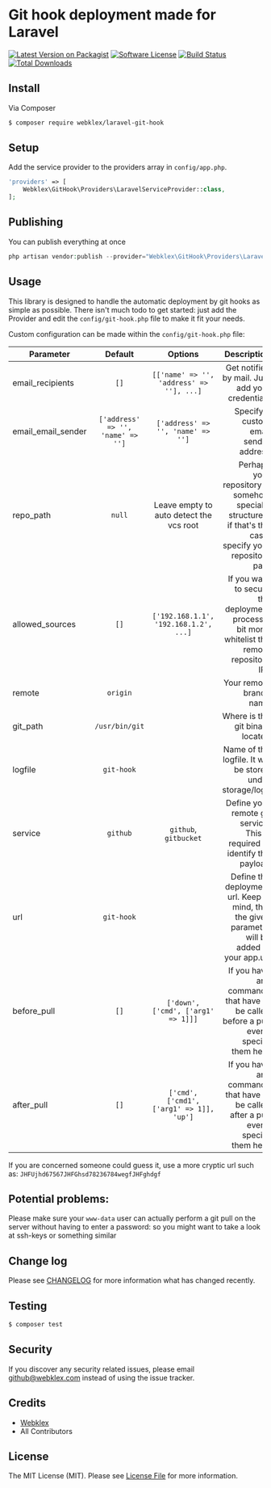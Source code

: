 # Git hook deployment made for Laravel

[![Latest Version on Packagist][ico-version]][link-packagist]
[![Software License][ico-license]](LICENSE.md)
[![Build Status][ico-travis]][link-travis]
[![Total Downloads][ico-downloads]][link-downloads]

## Install

Via Composer

``` bash
$ composer require webklex/laravel-git-hook
```

## Setup

Add the service provider to the providers array in `config/app.php`.

``` php
'providers' => [
    Webklex\GitHook\Providers\LaravelServiceProvider::class,
];
```

## Publishing

You can publish everything at once

``` php
php artisan vendor:publish --provider="Webklex\GitHook\Providers\LaravelServiceProvider"
```

## Usage

This library is designed to handle the automatic deployment by git hooks 
as simple as possible. There isn't much todo to get started: just add the
Provider and edit the `config/git-hook.php` file to make it fit your needs.


Custom configuration can be made within the `config/git-hook.php` file:

| Parameter          | Default                           | Options                                   | Description                                                                                               |
| ------------------ | :-------------------------------: | :---------------------------------------: | --------------------------------------------------------------------------------------------------------: |
| email_recipients   | `[]`                              | `[['name' => '', 'address' => ''], ...]`  | Get notified by mail. Just add your credentials                                                           |
| email_email_sender | `['address' => '', 'name' => '']` | `['address' => '', 'name' => '']`         | Specify a custom email sender address                                                                     |
| repo_path          | `null`                            | Leave empty to auto detect the vcs root   | Perhaps your repository is somehow specially structured, if that's the case, specify your repository path |
| allowed_sources    | `[]`                              | `['192.168.1.1', '192.168.1.2', ...]`     | If you want to secure the deployment process a bit more, whitelist the remote repository IPs              |
| remote             | `origin`                          |                                           | Your remote branch name                                                                                   |
| git_path           | `/usr/bin/git`                    |                                           | Where is the git binary located                                                                           |
| logfile            | `git-hook`                        |                                           | Name of the logfile. It will be stored under storage/logs                                                 |
| service            | `github`                          | `github`, `gitbucket`                     | Define your remote git service. This is required to identify the payload                                  |
| url                | `git-hook`                        |                                           | Define the deployment url. Keep in mind, that the given parameter will be added to your app.url           |
| before_pull        | `[]`                              | `['down', ['cmd', ['arg1' => 1]]]`        | If you have any commands that have to be called before a pull event, specify them here                    |
| after_pull         | `[]`                              | `['cmd', ['cmd1', ['arg1' => 1]], 'up']`  | If you have any commands that have to be called after a pull event, specify them here                     |


If you are concerned someone could guess it, use a more cryptic url such as: `JHFUjhd67567JHFGhsd78236784wegfJHFghdgf`


## Potential problems:

Please make sure your `www-data` user can actually perform a git pull on the server without 
having to enter a password:
so you might want to take a look at ssh-keys or something similar

## Change log

Please see [CHANGELOG](CHANGELOG.md) for more information what has changed recently.

## Testing

``` bash
$ composer test
```

## Security

If you discover any security related issues, please email github@webklex.com instead of using the issue tracker.

## Credits

- [Webklex][link-author]
- All Contributors

## License

The MIT License (MIT). Please see [License File](LICENSE.md) for more information.

[ico-version]: https://img.shields.io/packagist/v/Webklex/laravel-git-hook.svg?style=flat-square
[ico-license]: https://img.shields.io/badge/license-MIT-brightgreen.svg?style=flat-square
[ico-travis]: https://img.shields.io/travis/Webklex/laravel-git-hook/master.svg?style=flat-square
[ico-scrutinizer]: https://img.shields.io/scrutinizer/coverage/g/Webklex/laravel-git-hook.svg?style=flat-square
[ico-code-quality]: https://img.shields.io/scrutinizer/g/Webklex/laravel-git-hook.svg?style=flat-square
[ico-downloads]: https://img.shields.io/packagist/dt/Webklex/laravel-git-hook.svg?style=flat-square

[link-packagist]: https://packagist.org/packages/Webklex/laravel-git-hook
[link-travis]: https://travis-ci.org/Webklex/laravel-git-hook
[link-scrutinizer]: https://scrutinizer-ci.com/g/Webklex/laravel-git-hook/code-structure
[link-code-quality]: https://scrutinizer-ci.com/g/Webklex/laravel-git-hook
[link-downloads]: https://packagist.org/packages/Webklex/laravel-git-hook
[link-author]: https://github.com/webklex